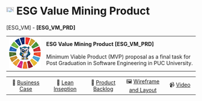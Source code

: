 # <a href="https://avalcorp.github.io/ESG_VM/"><img src="https://github.githubassets.com/images/icons/emoji/unicode/1f519.png" width="20" height="20"></a> ESG Value Mining Product
[ESG_VM] - <b>[ESG_VM_PRD]</b>

<table style="width:100%">
  <tr>
    <td><img src="OWL.jpg" alt="OWL" width="200"/></td>
    <td>
      <b>ESG Value Mining Product [ESG_VM_PRD]</b><br><br>
      Minimum Viable Product (MVP) proposal as a final task for Post Graduation in Software Engineering in PUC University.<br>
    </td>
  </tr>
</table>
 <div align="center">
    <table>
        <tr>
          <td width="500px" align="center">🏁 <a href="https://sway.office.com/s/Tb0rP36gTLqZ9spH/embed">Business Case</a></td>
          <td width="500px" align="center">📓 <a href="https://miro.com/app/board/uXjVM1XRikU=/?share_link_id=506853807321">Lean Inseption</a></td>
          <td width="500px" align="center">🤚 <a href="https://blondetmr.atlassian.net/jira/software/projects/OEVM/boards/3/backlog?epics=visible&issueParent=10013">Product Backlog</a></td>
          <td width="500px" align="center">🖼️ <a href="https://www.figma.com/file/Jdf5QtS8NxUntcKQuuaXn2">Wireframe and Layout</a></td>
          <td width="500px" align="center">📹 <a href="https://www.youtube.com/playlist?list=PLwcFPVh5kzXrKhCZvvgEHeC8ZMN5yC7t4">Video</a></td>
        </tr>
    </table>
  </div>
